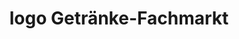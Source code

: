 ---
title: "logo Getränke-Fachmarkt"
url: /grossostheim/logo-getraenke-fachmarkt/
shop: Getränke
---